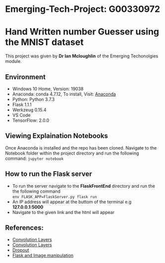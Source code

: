 # Emerging-Tech-Project: G00330972
# Hand Written number Guesser using the MNIST dataset

This project was given by **Dr Ian Mcloughlin** of the Emerging Techonolgies module.

## Environment
* Windows 10 Home, Version: 19038
* Anaconda: conda 4.7.12, To install, Visit: [Anaconda](https://www.anaconda.com/distribution/ "Download Page")
* Python: Python 3.7.3
* Flask 1.1.1
* Werkzeug 0.15.4
* VS Code
* TensorFlow: 2.0.0
## Viewing Explaination Notebooks
Once Anaconda is installed and the repo has been cloned. Navigate to the Notebook folder within the project directory and run the following command: `jupyter notebook`
## How to run the Flask server
* To run the server navigate to the **FlaskFrontEnd** directory and run the the following command<br> `env FLASK_APP=FlaskServer.py flask run`
* An IP address will appear at the buttom of the terminal e.g **127.0.0.1:5000**
* Navigate to the given link and the html will appear

## References:
* [Convolution Layers](https://pythonprogramming.net/convolutional-neural-networks-deep-learning-neural-network-pytorch/ "Explaination")
* [Convolution Layers](https://keras.io/layers/convolutional/ "Offical Docs")
* [Dropout](https://machinelearningmastery.com/dropout-regularization-deep-learning-models-keras/"Dropout")
* [Flask and Image manipulation](https://github.com/ianmcloughlin/random-web-app "Random Web App")
